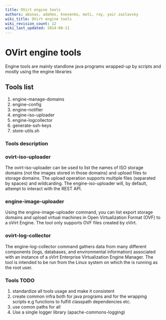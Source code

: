 ```yaml
---
title: OVirt engine tools
authors: abonas, adahms, knesenko, moti, roy, yair zaslavsky
wiki_title: OVirt engine tools
wiki_revision_count: 12
wiki_last_updated: 2014-08-11
---
```


# OVirt engine tools

Engine tools are mainly standlone java programs wrapped-up by scripts and mostly using the engine libraries

## Tools list

1.  engine-manage-domains
2.  engine-config
3.  engine-notifier
4.  engine-iso-uploader
5.  engine-logcollector
6.  generate-ssh-keys
7.  store-utils.sh

### Tools description

### ovirt-iso-uploader

The ovirt-iso-uploader can be used to list the names of ISO storage domains (not the images stored in those domains) and upload files to storage domains. The upload operation supports multiple files (separated by spaces) and wildcarding. The engine-iso-uploader will, by default, attempt to interact with the REST API.

### engine-image-uploader

Using the engine-image-uploader command, you can list export storage domains and upload virtual machines in Open Virtualization Format (OVF) to a oVirt Engine. The tool only supports OVF files created by oVirt.

### ovirt-log-collector

The engine-log-collector command gathers data from many different components (logs, databases, and environmental information) associated with an instance of a oVirt Enterprise Virtualization Engine Manager. The tool is intended to be run from the Linux system on which the is running as the root user.

### Tools TODO

1.  standardize all tools usage and make it consistent
2.  create common infra both for java programs and for the wrapping scripts e.g functions to fulfill classpath dependencies etc.
3.  use comon paths for all
4.  Use a single logger library (apache-commons-logging)
